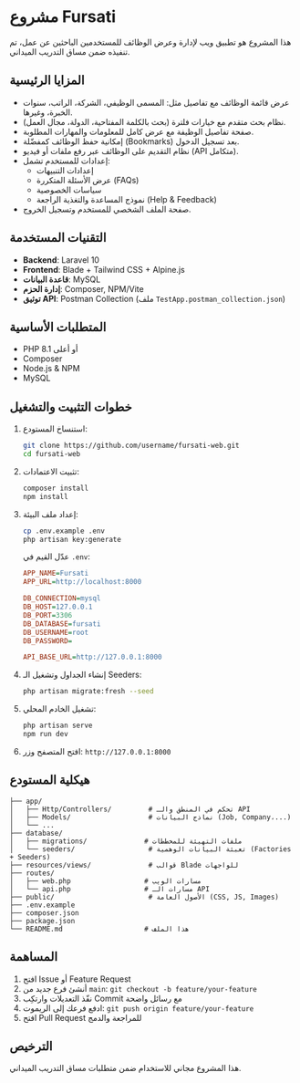 # مشروع Fursati

هذا المشروع هو تطبيق ويب لإدارة وعرض الوظائف للمستخدمين الباحثين عن عمل، تم تنفيذه ضمن مساق التدريب الميداني.

## المزايا الرئيسية

* عرض قائمة الوظائف مع تفاصيل مثل: المسمى الوظيفي، الشركة، الراتب، سنوات الخبرة، وغيرها.
* نظام بحث متقدم مع خيارات فلترة (بحث بالكلمة المفتاحية، الدولة، مجال العمل).
* صفحة تفاصيل الوظيفة مع عرض كامل للمعلومات والمهارات المطلوبة.
* إمكانية حفظ الوظائف كمفضّلة (Bookmarks) بعد تسجيل الدخول.
* نظام التقديم على الوظائف عبر رفع ملفات أو فيديو (API متكامل).
* إعدادات للمستخدم تشمل:
  * إعدادات التنبيهات
  * عرض الأسئلة المتكررة (FAQs)
  * سياسات الخصوصية
  * نموذج المساعدة والتغذية الراجعة (Help & Feedback)
* صفحة الملف الشخصي للمستخدم وتسجيل الخروج.

## التقنيات المستخدمة

* **Backend**: Laravel 10
* **Frontend**: Blade + Tailwind CSS + Alpine.js
* **قاعدة البيانات**: MySQL
* **إدارة الحزم**: Composer, NPM/Vite
* **توثيق API**: Postman Collection (ملف `TestApp.postman_collection.json`)

## المتطلبات الأساسية

* PHP 8.1 أو أعلى
* Composer
* Node.js & NPM
* MySQL

## خطوات التثبيت والتشغيل

1. استنساخ المستودع:

   ```bash
   git clone https://github.com/username/fursati-web.git
   cd fursati-web
   ```

2. تثبيت الاعتمادات:

   ```bash
   composer install
   npm install
   ```

3. إعداد ملف البيئة:

   ```bash
   cp .env.example .env
   php artisan key:generate
   ```

   عدّل القيم في `.env`:

   ```ini
   APP_NAME=Fursati
   APP_URL=http://localhost:8000

   DB_CONNECTION=mysql
   DB_HOST=127.0.0.1
   DB_PORT=3306
   DB_DATABASE=fursati
   DB_USERNAME=root
   DB_PASSWORD=

   API_BASE_URL=http://127.0.0.1:8000
   ```

4. إنشاء الجداول وتشغيل الـ Seeders:

   ```bash
   php artisan migrate:fresh --seed
   ```

5. تشغيل الخادم المحلي:

   ```bash
   php artisan serve
   npm run dev
   ```

6. افتح المتصفح وزر: `http://127.0.0.1:8000`

## هيكلية المستودع

```plaintext
├── app/
│   ├── Http/Controllers/         # تحكم في المنطق والـ API
│   ├── Models/                   # نماذج البيانات (Job, Company،...)
│   └── ...
├── database/
│   ├── migrations/              # ملفات التهيئة للمخططات
│   └── seeders/                  # تعبئة البيانات الوهمية (Factories + Seeders)
├── resources/views/              # قوالب Blade للواجهات
├── routes/
│   ├── web.php                  # مسارات الويب
│   └── api.php                  # مسارات الـ API
├── public/                       # الأصول العامة (CSS, JS, Images)
├── .env.example
├── composer.json
├── package.json
└── README.md                    # هذا الملف
```

## المساهمة

1. افتح Issue أو Feature Request
2. أنشئ فرع جديد من `main`: `git checkout -b feature/your-feature`
3. نفّذ التعديلات وارتكِب Commit مع رسائل واضحة
4. ادفع فرعك إلى الريموت: `git push origin feature/your-feature`
5. افتح Pull Request للمراجعة والدمج

## الترخيص

هذا المشروع مجاني للاستخدام ضمن متطلبات مساق التدريب الميداني.
